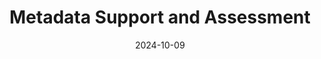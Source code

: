 ---
title: Metadata Support and Assessment
date: 2024-10-09
type: landing

sections:
  - block: markdown
    content:
        title: Metadata Support and Assessment
        text: | 
            Metadata is essentially _data about data_, providing descriptive information that helps in organizing, finding, and understanding resources. Therefore, metadata support (creating, managing and maintaining metadata) and metadata assessment (evaluating the quality and effectiveness of metadata, and its adherence to standards) are crucial for managing and utilizing digital resources such as research data effectively. Most important is that data is FAIR, which means that the data – and its metadata – meet the [FAIR principles](https://www.go-fair.org/fair-principles/), so that data is *F*indable, *A*ccessible, *I*nteroperable and *R*eusable. Persistent identifiers (PIDs) play a crucial role in making data FAIR, as outlined in the principles themselves and the [FAIR principles' interpretation by the GO FAIR community](https://www.gofair.foundation/interpretation).

  - block: markdown
    content:
        title: Tools for Quality Assessment of Metadata
        text: |
            The following tools can help you with assessing metadata, for example if it is in compliance with the FAIR principles or other metadata standards. Furthermore, published overviews and comparisons of the tools for FAIR data assessment give more detailed insights into the workings of the tools and can help you selecting the right one for your purpose.
            
            ## Tools
            
            ### [FAIR-Checker](https://fair-checker.france-bioinformatique.fr)
            The FAIR-Checker makes use of semantic web technologies to check if metadata is compliant with the FAIR principles. It was developed by the [French Institute for Bioinformatics](https://www.france-bioinformatique.fr/en/home/).
            
            ### [F-UJI FAIR Assessment](https://www.f-uji.net/?action=test)
            F-UJI FAIR Assessment assesses the FAIRness of research data objects (datasets) based on metrics developed by the [FAIRsFAIR project](https://www.fairsfair.eu). It only requires a PID or URL of the dataset which is to be assessed.
            
            ### [FAIR Enough](https://fair-enough.semanticscience.org)
            FAIR Enough checks if and how much online resources follow the FAIR principles. It is developed by the [Institute of Data Science at Maastricht University](https://www.maastrichtuniversity.nl/research/institute-data-science). It too only requires a PID or URL of the dataset which is to be assessed.
            
            ### [ARDC FAIR Data Self Assessment Tool](https://ardc.edu.au/resource/fair-data-self-assessment-tool/)
            The ARDC FAIR Data Self Assessment Tool assesses how FAIR your research dataset is based on a checklist and gives practical tips on how to enhance its FAIRness. It is developed by the [Australian Research Data Commons (ARDC)](https://ardc.edu.au/).
            
            ### [FAIR Evaluation Services](https://fairsharing.github.io/FAIR-Evaluator-FrontEnd)
            The FAIR Evaluation Services collect resources and guidelines to assess the FAIRness of digital resources. It focuses on maturity indicator tests. It is maintained by the [FAIRmetrics](https://github.com/FAIRMetrics) and the [FAIRsharing](https://sansonegroup.eng.ox.ac.uk/) groups.
            
            ### [AtMoDat Data Checker](https://www.atmodat.de/adc)
            The AtMoDat Data Checker is a Python-based library that contains checks to ensure compliance with the [AtMoDat Standard](https://www.atmodat.de/atmodat-standard). It is based on the [IOOS compliance checker](https://github.com/ioos/compliance-checker).
            
            ## Overviews and Comparisons of Tools for FAIR Data Assessment
            
            The Hyve, a support portal for the life sciences, published an [overview and evaluation of the aforementioned four FAIR data assessment tools](https://www.thehyve.nl/articles/evaluation-fair-data-assessment-tools) (2023).
            
            The EOSC FAIR-IMPACT project has also reviewed three of these tools, but [with a focus on the application and potential repurposing to assess compliance with the FAIR for Research Software (FAIR4RS) principles](https://fair-impact.eu/news/comparison-tools-automated-fair-software-assessment) (2024).

  - block: markdown
    content:
        title: Metadata Working Groups within NFDI
        text: Of the sections of the NFDI, which work on cross-sectional topics across the consortia, the one most relevant in terms of PIDs is the section [_(Meta)data, Termino­­lo­gies, Provenance_](https://www.nfdi.de/section-meta/?lang=en). The section includes all consortia and communities and strives for connecting and harmonizing the developments in consortia that work with similar data structures, standards and tools in the topics of the section. Its goals are concepts and recommendations for the harmonization of (meta)data and the evaluation of existing approaches and best practices for the NFDI and beyond, among others. These goals are pursued in the section's different working groups.
---